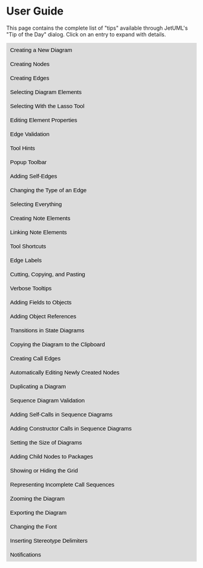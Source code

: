 # User Guide

This page contains the complete list of "tips" available through JetUML's "Tip of the Day" dialog. Click on an entry to expand with details.

<div id="body">
<button class="collapsible">Creating a New Diagram</button>
<div class="content">
<img src="../tipdata/tip_images/tip1.png">
<p>You can create a new diagram at any point using the menu command File | New. The diagram will open in a new tab.</p>
</div>
<button class="collapsible">Creating Nodes</button>
<div class="content">
<p>Selecting a node type in the toolbar enables the corresponding Node Creation tool. With a Node Creation tool enabled, click on an empty space in the diagram to create a new node of that type. Rolling over the tool in the toolbar shows a tooltip with the name of the node type.</p>
<img src="../tipdata/tip_images/tip2.png">
</div>
<button class="collapsible">Creating Edges</button>
<div class="content">
<p>To create an edge between two nodes, select an Edge Creation tool in the toolbar, click in the start edge, then start dragging with the mouse. This will enable a rubber band view of the start and end nodes for the edge. Release the mouse on the destination edge to complete the operation. Edges are laid out automatically: to control their path it is necessary to move their start and end nodes. The edge creation operation will not have any effect if the edge type is not a valid way to connect the selected nodes.</p>
<img src="../tipdata/tip_images/tip3.png">
</div>
<button class="collapsible">Selecting Diagram Elements</button>
<div class="content">
<p>To select diagram elements individually, enable the Selection tool and click on the element to select or deselect. To add or remove individual elements to/from the selection, hold down the Ctrl key while clicking on the element.</p>
<img src="../tipdata/tip_images/tip4.png">
</div>
<button class="collapsible">Selecting With the Lasso Tool</button>
<div class="content">
<p>To select all elements in a region of the diagram, enable the Selection Tool, then click and drag from an empty space in the diagram. This will enable the Lasso tool. </p>
<img src="../tipdata/tip_images/tip5.png">
</div>
<button class="collapsible">Editing Element Properties</button>
<div class="content">
<p>You can edit an element's properties by double-clicking it or by using the shortcut Ctrl-Enter on a selected element.</p>
<img src="../tipdata/tip_images/tip6.png">
</div>
<button class="collapsible">Edge Validation</button>
<div class="content">
<p>When attempting to create a new edge, the operation will only succeed if the edge is a valid connection between two elements according to the syntax of the diagram. Invalid attempts to create edges get reported as notifications.</p>
<img src="../tipdata/tip_images/tip3.png">
</div>
<button class="collapsible">Tool Hints</button>
<div class="content">
<p>It is possible to view the name of each tool in the toolbar in full next to its icon. To toggle this feature, use the menu command View | Show Tool Hint.</p>
<img src="../tipdata/tip_images/tip8.png">
</div>
<button class="collapsible">Popup Toolbar</button>
<div class="content">
<p>The toolbar is also available as a popup menu. Right-click anywhere to show it.</p>
<img src="../tipdata/tip_images/tip9.png">
</div>
<button class="collapsible">Adding Self-Edges</button>
<div class="content">
<p>Certain types of edges can be added from an element to itself. To create a self-edge, select a valid edge type and drag the rubber band within a compatible node.</p>
<img src="../tipdata/tip_images/tip10.png">
</div>
<button class="collapsible">Changing the Type of an Edge</button>
<div class="content">
<p>Certain types of edges can be changed through the edge's properties. Access the edge properties by double-clicking an edge or selecting it and typing Ctrl-Enter.</p>
<img src="../tipdata/tip_images/tip11.png">
</div>
<button class="collapsible">Selecting Everything</button>
<div class="content">
<p>Use the menu command Edit | Select All (Ctrl-A) to select all elements in a diagram, for example to move the entire diagram as one.</p>
<img src="../tipdata/tip_images/tip12.png">
</div>
<button class="collapsible">Creating Note Elements</button>
<div class="content">
<p>Use Note elements to annotate the diagram with complementary information.</p>
<img src="../tipdata/tip_images/tip13.png">
</div>
<button class="collapsible">Linking Note Elements</button>
<div class="content">
<p>Use the note edge to link notes to various parts of the diagram. Dragging a note edge from a target node to the note node will link the note node with the target node. Dragging a note edge from the note node will anchor the edge to a fixed point on the diagram.</p>
<img src="../tipdata/tip_images/tip14.png">
</div>
<button class="collapsible">Tool Shortcuts</button>
<div class="content">
<p>The tools in the toolbar can be selected by pressing the "1" key for the first tool,"2" for the second, etc. The sequence 1-9,0,A,B... provides direct access to all the tools in the toolbar, from top to bottom.</p>
<img src="../tipdata/tip_images/tip15.png">
</div>
<button class="collapsible">Edge Labels</button>
<div class="content">
<p>Certain types of edges can have associated labels. Edit the edge properties by double-clicking the edge or using the Ctrl-Enter shortcut.</p>
<img src="../tipdata/tip_images/tip16.png">
</div>
<button class="collapsible">Cutting, Copying, and Pasting</button>
<div class="content">
<p>You can cut or copy one or more diagram elements and paste them either within the same diagram or into a different diagram. It is only possible to paste a selection to another diagram if all the elements in the selection are compatible with the destination diagram type. It is also not possible to paste elements into a sequence diagram as this would result in an invalid control-flow sequence.</p>
<img src="../tipdata/tip_images/tip17.png">
</div>
<button class="collapsible">Verbose Tooltips</button>
<div class="content">
<p>Use the menu command View | Verbose Tooltips to toggle verbose tooltips in the toolbar. Verbose tooltips provide an extended description of the meaning of UML elements available in the toolbar.</p>
<img src="../tipdata/tip_images/tip18.png">
</div>
<button class="collapsible">Adding Fields to Objects</button>
<div class="content">
<p>To add a field to an object, select the Field Creation tool from the toolbar and click within the desired object node. Accessing the fields' properties (Ctrl-Enter) allows to change the field's name and value.</p>
<img src="../tipdata/tip_images/tip19.png">
</div>
<button class="collapsible">Adding Object References</button>
<div class="content">
<p>To add a reference to an object, select the Reference Creation tool from the toolbar, then drag a rubber band from the Value part of a field to the destination object node.</p>
<img src="../tipdata/tip_images/tip20.png">
</div>
<button class="collapsible">Transitions in State Diagrams</button>
<div class="content">
<p>State diagrams support up to two transitions between nodes in either direction, as well as two self-transitions.</p>
<img src="../tipdata/tip_images/tip21.png">
</div>
<button class="collapsible">Copying the Diagram to the Clipboard</button>
<div class="content">
<p>Use the Copy to Clipboard feature to copy a snapshot of the entire diagram to the system clipboard. The diagram can then be pasted easily into other applications. The feature is accessed using the File menu, the toolbar, or using the shortcut Ctrl-B.</p>
<img src="../tipdata/tip_images/tip22.png">
</div>
<button class="collapsible">Creating Call Edges</button>
<div class="content">
<p>To create the initial call edge in a sequence diagram, select the Call Edge Creation tool and drag the rubber band from the life-line of the caller to the life-line of the callee.</p>
<img src="../tipdata/tip_images/tip23a.png">
<p>This will create the activation box for both the caller and the callee. To create additional call edges, drag from an activation box to a life-line.</p>
<img src="../tipdata/tip_images/tip23b.png">
</div>
<button class="collapsible">Automatically Editing Newly Created Nodes</button>
<div class="content">
<p>To speed up diagramming, use the Auto Edit Node feature to automatically open the properties page whenever a new node is created. This feature is only available for nodes.</p>
<img src="../tipdata/tip_images/tip24.png">
</div>
<button class="collapsible">Duplicating a Diagram</button>
<div class="content">
<p>Use the menu command File | Duplicate (Ctrl-D) to quickly make a duplicate of the current diagram. The duplicate diagram will be open in a new tab. This feature is especially useful when exploring different variants of a design.</p>
<img src="../tipdata/tip_images/tip25.png">
</div>
<button class="collapsible">Sequence Diagram Validation</button>
<div class="content">
<p>JetUML verifies that call and return edges added to a sequence diagram result in a valid control sequence. Trying to add edges at arbitrary points that would result in a jump in the control flow will fail silently.</p>
<img src="../tipdata/tip_images/tip26.png">
</div>
<button class="collapsible">Adding Self-Calls in Sequence Diagrams</button>
<div class="content">
<p>JetUML supports self-calls in sequence diagrams. To create a self-call, select the Call Edge Creation tool and drag the rubber band within an activation box.</p>
<img src="../tipdata/tip_images/tip27.png">
</div>
<button class="collapsible">Adding Constructor Calls in Sequence Diagrams</button>
<div class="content">
<p>With JetUML you can represent constructor calls in sequence diagrams. To add a constructor call, select the Call Edge Creation tool and drag the rubber band from a source life-line or activation box to the implicit parameter node.</p>
<img src="../tipdata/tip_images/tip28a.png">
<p>The call will be shown with the label «create» and the implicit parameter will be positioned vertically aligned with the call. An activation box will be attached to the implicit parameter: use it to model calls that originate from the constructor.</p>
<img src="../tipdata/tip_images/tip28b.png">
</div>
<button class="collapsible">Setting the Size of Diagrams</button>
<div class="content">
<p>In JetUML diagrams have a fixed size. To change this size, use the menu command View | Set Diagram Size. The size will be used when creating new diagrams or opening diagram files. When opening a diagram, the size is automatically increased to fit the diagram if necessary. Larger diagrams decrease the tool's performance. The default values are in relation to the display size.</p>
<img src="../tipdata/tip_images/tip29.png">
</div>
<button class="collapsible">Adding Child Nodes to Packages</button>
<div class="content">
<p>Package nodes can contain child nodes. To add a child node to a package, select the desired Node Creation tool and click within a package to add this node directly as a child node. To add an existing node to a package, position the node on top of the package and hit the Shift key. To detach a node from a package, also hit the Shift key.</p>
<img src="../tipdata/tip_images/tip30.png">
</div>
<button class="collapsible">Showing or Hiding the Grid</button>
<div class="content">
<p>It is possible to control whether the grid is visible or not in a diagram. Use the menu command View | Show Grid to toggle this option. Diagram elements automatically snap to the grid whether it is visible or not.</p>
<img src="../tipdata/tip_images/tip31.png">
</div>
<button class="collapsible">Representing Incomplete Call Sequences</button>
<div class="content">
<p>Use the Open Bottom property of the activation box in a sequence diagram to represent an incomplete sequence of calls.</p>
<img src="../tipdata/tip_images/tip32.png">
</div>
<button class="collapsible">Zooming the Diagram</button>
<div class="content">
<p>It is possible to zoom the diagram in and out up to a maximum of two levels in both directions. The commands are available through the View menu and through the shortcuts Ctrl-= (Zoom In), Ctrl-- (Zoom Out), and Ctrl-0 (Reset Zoom).</p>
<img src="../tipdata/tip_images/tip33.png">
</div>
<button class="collapsible">Exporting the Diagram</button>
<div class="content">
<p>Use the menu command File | Export Image to save the current diagram as an image file. The image type is determined by the file extension selected from the Save as Type field.</p>
<img src="../tipdata/tip_images/tip34.png">
</div>
<button class="collapsible">Changing the Font</button>
<div class="content">
<p>Use the menu command View | Change Font to change the font and size of the font used in the diagram. This setting only affects how the diagram looks visually.</p>
<img src="../tipdata/tip_images/tip35.png">
</div>
<button class="collapsible">Inserting Stereotype Delimiters</button>
<div class="content">
<p>In the Properties editor for any diagram element, use the shortcut key combination Ctrl-Q to insert the characters « », which are the delimiters for UML stereotypes. The cursor will be positioned between the delimiters, so you can just continue typing the name of your stereotype.</p>
<img src="../tipdata/tip_images/tip36.png">
</div>
<button class="collapsible">Notifications</button>
<div class="content">
<p>Errors and confirmations get reported as temporary notifications in the bottom left of the application window. It is possible to adjust the duration of the notifications. A duration of zero disables all notifications.</p>
<img src="../tipdata/tip_images/tip37.png">
</div>
</div>

<script src="https://ajax.googleapis.com/ajax/libs/jquery/3.5.1/jquery.min.js"></script>

<style>
  .collapsible 
  {
    background-color: #DCDCDC;
    color: black;
    cursor: pointer;
    padding: 10px;
    width: 100%;
    border: none;
    text-align: left;
    outline: none;
    font-size: 15px;
  }
.collapsible:hover 
  {
    background-color: #8e8e8e;
  }
.content 
  {
    padding: 0px 10px;
    overflow: hidden;
    background-color: #f1f1f1;
    max-height: 0;
    transition: max-height 0.2s ease-out;
  }
</style>

<!-- Source: https://www.w3schools.com/ -->
<script>
var coll = document.getElementsByClassName("collapsible");
var i;

for (i = 0; i < coll.length; i++) {
  coll[i].addEventListener("click", function() {
    var content = this.nextElementSibling;
    if (content.style.maxHeight){
      content.style.maxHeight = null;
    } else {
      content.style.maxHeight = content.scrollHeight + "px";
    }
  });
}
</script>